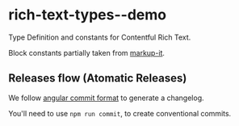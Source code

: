 # rich-text-types--demo

Type Definition and constants for Contentful Rich Text.

Block constants partially taken from [markup-it](https://github.com/GitbookIO/markup-it).

## Releases flow (Atomatic Releases)

We follow [angular commit format](https://gist.github.com/stephenparish/9941e89d80e2bc58a153#allowed-type) to generate a changelog.

You'll need to use `npm run commit`, to create conventional commits.
